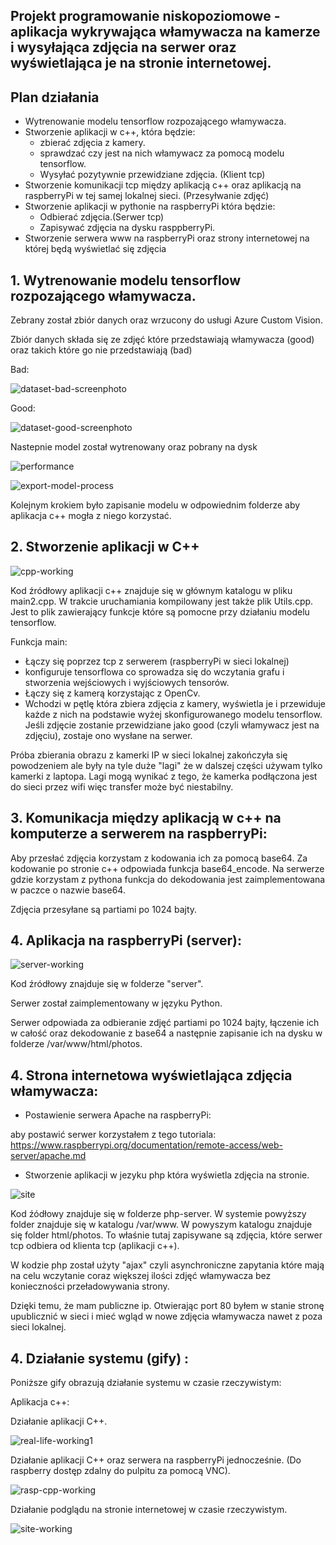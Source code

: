 ## Projekt programowanie niskopoziomowe - aplikacja wykrywająca włamywacza na kamerze i wysyłająca zdjęcia na serwer oraz wyświetlająca je na stronie internetowej.

## Plan działania

- Wytrenowanie modelu tensorflow rozpozającego włamywacza. 
- Stworzenie aplikacji w c++, która będzie:
  - zbierać zdjęcia z kamery.
  - sprawdzać czy jest na nich włamywacz za pomocą modelu tensorflow.
  - Wysyłać pozytywnie przewidziane zdjęcia. (Klient tcp)
- Stworzenie komunikacji tcp między aplikacją c++ oraz aplikacją na raspberryPi w tej samej lokalnej sieci. (Przesyłwanie zdjęć)
- Stworzenie aplikacji w pythonie na raspberryPi która będzie: 
  - Odbierać zdjęcia.(Serwer tcp)
  - Zapisywać zdjęcia na dysku rasppberryPi.
- Stworzenie serwera www na raspberryPi oraz strony internetowej na której będą wyświetlać się zdjęcia 

## 1. Wytrenowanie modelu tensorflow rozpozającego włamywacza. 
Zebrany został zbiór danych oraz wrzucony do usługi Azure Custom Vision.

Zbiór danych składa się ze zdjęć które przedstawiają włamywacza (good) oraz takich które go nie przedstawiają (bad)

Bad: 

![dataset-bad-screenphoto](documentation/dataset-bad-screen.png)

Good: 

![dataset-good-screenphoto](documentation/dataset-good-screen.png)

Nastepnie model został wytrenowany oraz pobrany na dysk

![performance](documentation/performance.png)

![export-model-process](documentation/export-model-process.png)

Kolejnym krokiem było zapisanie modelu w odpowiednim folderze aby aplikacja c++ mogła z niego korzystać. 

## 2. Stworzenie aplikacji w C++

![cpp-working](documentation/cpp-working.png)

Kod źródłowy aplikacji c++ znajduje się w głównym katalogu w pliku main2.cpp. W trakcie uruchamiania kompilowany jest także plik Utils.cpp. Jest to plik zawierający funkcje które są pomocne przy działaniu modelu tensorflow.

Funkcja main: 
- Łączy się poprzez tcp z serwerem (raspberryPi w sieci lokalnej)
- konfiguruje tensorflowa co sprowadza się do wczytania grafu i stworzenia wejściowych i wyjściowych tensorów.
- Łączy się z kamerą korzystając z OpenCv. 
- Wchodzi w pętlę która zbiera zdjęcia z kamery, wyświetla je i przewiduje każde z nich na podstawie wyżej skonfigurowanego modelu tensorflow. Jeśli zdjęcie zostanie przewidziane jako good (czyli włamywacz jest na zdjęciu), zostaje ono wysłane na serwer. 

Próba zbierania obrazu z kamerki IP w sieci lokalnej zakończyła się powodzeniem ale były na tyle duże "lagi" że w dalszej części używam tylko kamerki z laptopa. Lagi mogą wynikać z tego, że kamerka podłączona jest do sieci przez wifi więc transfer może być niestabilny.  

## 3. Komunikacja między aplikacją w c++ na komputerze a serwerem na raspberryPi:

Aby przesłać zdjęcia korzystam z kodowania ich za pomocą base64. Za kodowanie po stronie c++ odpowiada funkcja base64_encode. Na serwerze gdzie korzystam z pythona funkcja do dekodowania jest zaimplementowana w paczce o nazwie base64.

Zdjęcia przesyłane są partiami po 1024 bajty.

## 4. Aplikacja na raspberryPi (server):

![server-working](documentation/server-working.png)

Kod źródłowy znajduje się w folderze "server".

Serwer został zaimplementowany w języku Python.

Serwer odpowiada za odbieranie zdjęć partiami po 1024 bajty, łączenie ich w całość oraz dekodowanie z base64 a następnie zapisanie ich na dysku w folderze /var/www/html/photos.

## 4. Strona internetowa wyświetlająca zdjęcia włamywacza:

- Postawienie serwera Apache na raspberryPi: 

aby postawić serwer korzystałem z tego tutoriala:
https://www.raspberrypi.org/documentation/remote-access/web-server/apache.md

- Stworzenie aplikacji w jezyku php która wyświetla zdjęcia na stronie.

![site](documentation/site.png)

Kod źódłowy znajduje się w folderze php-server.
W systemie powyższy folder znajduje się w katalogu /var/www.
W powyszym katalogu znajduje się folder html/photos. To właśnie tutaj zapisywane są zdjęcia, które serwer tcp odbiera od klienta tcp (aplikacji c++).

W kodzie php został użyty "ajax" czyli asynchroniczne zapytania które mają na celu wczytanie coraz większej ilości zdjęć włamywacza bez konieczności przeładowywania strony. 

Dzięki temu, że mam publiczne ip. Otwierając port 80 byłem w stanie stronę upublicznić w sieci i mieć wgląd w nowe zdjęcia włamywacza nawet z poza sieci lokalnej. 

## 4. Działanie systemu (gify) :

Poniższe gify obrazują działanie systemu w czasie rzeczywistym: 

Aplikacja c++:

Działanie aplikacji C++.

![real-life-working1](documentation/real-life-working1.gif)


Działanie aplikacji C++ oraz serwera na raspberryPi jednocześnie. (Do raspberry dostęp zdalny do pulpitu za pomocą VNC).

![rasp-cpp-working](documentation/rasp-cpp-working.gif)


Działanie podglądu na stronie internetowej w czasie rzeczywistym.

![site-working](documentation/site-working.gif)
